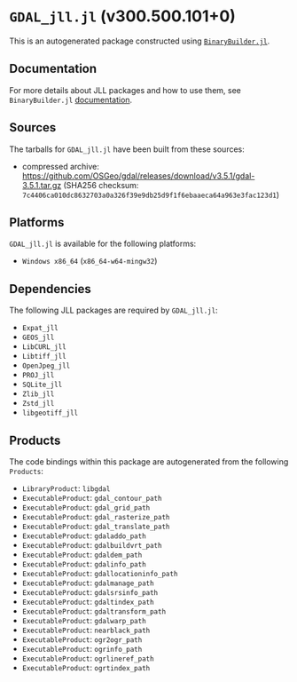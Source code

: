 # `GDAL_jll.jl` (v300.500.101+0)

This is an autogenerated package constructed using [`BinaryBuilder.jl`](https://github.com/JuliaPackaging/BinaryBuilder.jl).

## Documentation

For more details about JLL packages and how to use them, see `BinaryBuilder.jl` [documentation](https://docs.binarybuilder.org/stable/jll/).

## Sources

The tarballs for `GDAL_jll.jl` have been built from these sources:

* compressed archive: https://github.com/OSGeo/gdal/releases/download/v3.5.1/gdal-3.5.1.tar.gz (SHA256 checksum: `7c4406ca010dc8632703a0a326f39e9db25d9f1f6ebaaeca64a963e3fac123d1`)

## Platforms

`GDAL_jll.jl` is available for the following platforms:

* `Windows x86_64` (`x86_64-w64-mingw32`)

## Dependencies

The following JLL packages are required by `GDAL_jll.jl`:

* `Expat_jll`
* `GEOS_jll`
* `LibCURL_jll`
* `Libtiff_jll`
* `OpenJpeg_jll`
* `PROJ_jll`
* `SQLite_jll`
* `Zlib_jll`
* `Zstd_jll`
* `libgeotiff_jll`

## Products

The code bindings within this package are autogenerated from the following `Products`:

* `LibraryProduct`: `libgdal`
* `ExecutableProduct`: `gdal_contour_path`
* `ExecutableProduct`: `gdal_grid_path`
* `ExecutableProduct`: `gdal_rasterize_path`
* `ExecutableProduct`: `gdal_translate_path`
* `ExecutableProduct`: `gdaladdo_path`
* `ExecutableProduct`: `gdalbuildvrt_path`
* `ExecutableProduct`: `gdaldem_path`
* `ExecutableProduct`: `gdalinfo_path`
* `ExecutableProduct`: `gdallocationinfo_path`
* `ExecutableProduct`: `gdalmanage_path`
* `ExecutableProduct`: `gdalsrsinfo_path`
* `ExecutableProduct`: `gdaltindex_path`
* `ExecutableProduct`: `gdaltransform_path`
* `ExecutableProduct`: `gdalwarp_path`
* `ExecutableProduct`: `nearblack_path`
* `ExecutableProduct`: `ogr2ogr_path`
* `ExecutableProduct`: `ogrinfo_path`
* `ExecutableProduct`: `ogrlineref_path`
* `ExecutableProduct`: `ogrtindex_path`
